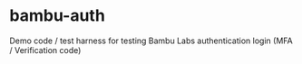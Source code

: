 # bambu-auth
Demo code / test harness for testing Bambu Labs authentication login (MFA / Verification code)
